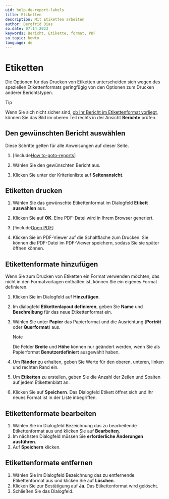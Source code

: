 ```yaml
---
uid: help-de-report-labels
title: Etiketten
description: Mit Etiketten arbeiten
author: Bergfrid Dias
so.date: 07.14.2023
keywords: Bericht, Etikette, format, PDF
so.topic: howto
language: de
---
```


# Etiketten

Die Optionen für das Drucken von Etiketten unterscheiden sich wegen des speziellen Etikettenformats geringfügig von den Optionen zum Drucken anderer Berichtstypen.

> [!TIP]
> Wenn Sie sich nicht sicher sind, [ob Ihr Bericht im Etikettenformat vorliegt][1], können Sie das Bild im oberen Teil rechts in der Ansicht **Berichte** prüfen.

## Den gewünschten Bericht auswählen

Diese Schritte gelten für alle Anweisungen auf dieser Seite.

1. [!include[How to-goto-reports](../includes/goto-reports.md)]

1. Wählen Sie den gewünschten Bericht aus.

1. Klicken Sie unter der Kriterienliste auf **Seitenansicht**.

## Etiketten drucken

1. Wählen Sie das gewünschte Etikettenformat im Dialogfeld **Etikett auswählen** aus.

1. Klicken Sie auf **OK**. Eine PDF-Datei wird in Ihrem Browser generiert.

1. [!include[Open PDF](../includes/step-open-pdf.md)]

1. Klicken Sie im PDF-Viewer auf die Schaltfläche zum Drucken. Sie können die PDF-Datei im PDF-Viewer speichern, sodass Sie sie später öffnen können.

## Etikettenformate hinzufügen

Wenn Sie zum Drucken von Etiketten ein Format verwenden möchten, das nicht in den Formatvorlagen enthalten ist, können Sie ein eigenes Format definieren.

1. Klicken Sie im Dialogfeld auf **Hinzufügen**.
1. Im dialogfeld **Etikettenlayout definieren**, geben Sie **Name** und **Beschreibung** für das neue Etikettenformat ein.
1. Wählen Sie unter **Papier** das Papierformat und die Ausrichtung (**Porträt** oder **Querformat**) aus.

    > [!NOTE]
    > Die Felder **Breite** und **Höhe** können nur geändert werden, wenn Sie als Papierformat **Benutzerdefiniert** ausgewählt haben.

1. Um **Ränder** zu erhalten, geben Sie Werte für den oberen, unteren, linken und rechten Rand ein.
1. Um **Etiketten** zu erstellen, geben Sie die Anzahl der Zeilen und Spalten auf jedem Etikettenblatt an.
1. Klicken Sie auf **Speichern**. Das Dialogfeld Etikett öffnet sich und Ihr neues Format ist in der Liste inbegriffen.

## Etikettenformate bearbeiten

1. Wählen Sie im Dialogfeld Bezeichnung das zu bearbeitende Etikettenformat aus und klicken Sie auf **Bearbeiten**.
1. Im nächsten Dialogfeld müssen Sie **erforderliche Änderungen ausführen**.
1. Auf **Speichern** klicken.

## Etikettenformate entfernen

1. Wählen Sie im Dialogfeld Bezeichnung das zu entfernende Etikettenformat aus und klicken Sie auf **Löschen**.
1. Klicken Sie zur Bestätigung auf **Ja**. Das Etikettenformat wird gelöscht.
1. Schließen Sie das Dialogfeld.

<!-- Referenced links -->
[1]: ../index.md#types

<!-- Referenced images -->
